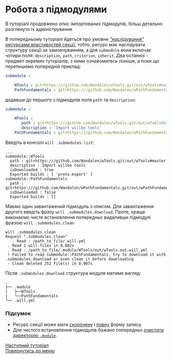 # Робота з підмодулями

В туторіалі продовжено опис імпортованих підмодулів, більш детально розглянуто їх адміністрування

В попередньому туторіалі йдеться про умовне [_"наслідування"_ ресурсами властивостей секції](ImportingSubmodules.md#resource-inheritation), тобто, ресурс має наслідувати структуру секції за замовчуванням, а для `submodule` вона включає чотири поля: `description`, `path`, `criterion`, `inherit`. Два останніх - предмет окремих туторіалів, з ними ознайомитесь пізніше, а поки що перепишемо попередній приклад:
<a name="short-form">
    
```yaml
submodule :

    WTools : git+https:///github.com/Wandalen/wTools.git/out/wTools#master  
    PathFundamentals : git+https:///github.com/Wandalen/wPathFundamentals.git/out/wPathFundamentals#master

```

додавши до першого з підмодулів поля `path` та `description`:

<a name="full-form">
    
```yaml
submodule :

    WTools :
       path : git+https:///github.com/Wandalen/wTools.git/out/wTools#master
       description : 'Import willbe tools'  
    PathFundamentals : git+https:///github.com/Wandalen/wPathFundamentals.git/out/wPathFundamentals#master

```

Введіть в консолі `will .submodules.list`:

```
...
submodule::WTools
  path : git+https:///github.com/Wandalen/wTools.git/out/wTools#master
  description : Import willbe tools
  isDownloaded : true
  Exported builds : [ 'proto.export' ]
submodule::PathFundamentals
  path : git+https:///github.com/Wandalen/wPathFundamentals.git/out/wPathFundamentals#master
  isDownloaded : false
  Exported builds : []

```  

<a name="submodules-cleaning">
    
Маємо один завантажений підмодуль з описом. Для завантаження другого введіть фразу `will .submodules.download`. Проте, краще виконаємо чисте встановлення попередньо видаливши підмодулі фразою `will .submodules.clean`

```
will .submodules.clean
Request ".submodules.clean"
   . Read : /path_to_file/.will.yml
 . Read 1 will-files in 0.082s
 . Read : /path_to_file/.module/WTools/out/wTools.out.will.yml
 ! Failed to read submodule::PathFundamentals, try to download it with .submodules.download or even clean it before downloading
 - Clean deleted 252 file(s) in 0.907s

```

Після `.submodules.download` структура модуля матиме вигляд:
```
.
├── .module
|   ├──WTools
|   └──PathFundamentals
└── .will.yml

```  

### Підсумок
- Ресурс секції може мати [скорочену](#short-form) і [повну](#full-form) форму запису.
- Для чистого встановлення підмодулів бажано попередньо [очистити директорію `.module`](#submodules-cleaning).

[Наступний туторіал](CriterionsInWillFile.ukr.md)  
[Повернутись до меню](Topics.ukr.md)
